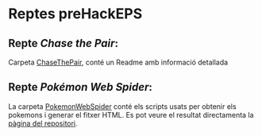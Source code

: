 # Reptes preHackEPS

## Repte *Chase the Pair*:

Carpeta [ChaseThePair](./ChaseThePair), conté un Readme amb informació detallada

## Repte *Pokémon Web Spider*:

La carpeta [PokemonWebSpider](./PokemonWebSpider) conté els scripts usats per obtenir els pokemons i generar el fitxer HTML. 
Es pot veure el resultat directamenta la [pàgina del repositori](https://diviloper.github.io/HackEPS/).
